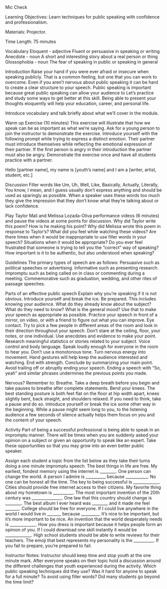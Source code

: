 Mic Check

Learning Objectives: Learn techniques for public speaking with confidence and professionalism.

Materials: Projector. 

Time Length: 75 minutes

Vocabulary
Eloquent - adjective Fluent or persuasive in speaking or writing
Anecdote - noun A short and interesting story about a real person or thing
Glossophobia - noun The fear of speaking in public or speaking in general

Introduction
Raise your hand if you were ever afraid or insecure when speaking publicly. 
That is a common feeling, but one that you can work to overcome. Even if you aren’t nervous about public speaking it can be hard to create a clear structure to your speech. Public speaking is important because great public speaking can allow your audience to 
Let’s practice and study some ways to get better at this skill. Being able to present your thoughts eloquently will help your education, career, and personal life.

Introduce vocabulary and talk briefly about what we’ll cover in the module.

Warm up Exercise (10 minutes)
This exercise will illustrate that how we speak can be as important as what we’re saying. Ask for a young person to join the instructor to demonstrate the exercise. Introduce yourself with the following prompt while trying to express a distinct emotion. Their partner must introduce themselves while reflecting the emotional expression of their partner. If the first person is angry in their introduction the partner must also be angry. Demonstrate the exercise once and have all students practice with a partner.

Hello [partner name], my name is [youth’s name] and I am a [writer, artist, student, etc.]

Discussion
Filler words like Um, Uh, Well, Like, Basically, Actually, Literally, You know, I mean, and I guess usually don’t express anything and should be used as sparingly as possible. When a speaker uses these words too much they give the impression that they don’t know what they’re talking about or lack confidence.

Play Taylor Mali and Melissa Lozada-Oliva performance videos (6 minutes) and pause the videos at some points for discussion. Why did Taylor write this poem? How is he making his point? Why did Melissa wrote this poem in response to Taylor’s? What did you feel while watching these videos? Are there times when it would be inappropriate to use filler words in your speech? Situations when it would be appropriate? Do you ever feel frustrated that someone is trying to tell you the “correct” way of speaking? How important is it to be authentic, but also understood when speaking?

Guidelines
The primary types of speech are as follows:
Persuasive such as political speeches or advertising.
Informative such as presenting research.
Impromptu such as being called on in class or commenting during a meeting.
Commemorative such as graduation, wedding, and other rites of passage speeches.

Parts of an effective public speech
Explain why you’re speaking if it is not obvious. Introduce yourself and break the ice.
Be prepared. This includes knowing your audience. What do they already know about the subject? What do they need to know? What is the general mood? Use that to make your speech as appropriate as possible. Practice your speech in front of a mirror, on video, or with a friend to figure out what you can improve.
Eye contact. Try to pick a few people in different areas of the room and look in their direction throughout your speech. Don’t stare at the ceiling, floor, your notes, or one individual.
Use anecdotes and evidence to make your point. Research meaningful statistics or stories related to your subject. 
Voice control and body language. Speak loudly enough for everyone in the room to hear you. Don’t use a monotonous tone. Turn nervous energy into movement. Hand gestures will help keep the audience interested and watching.
End with strength. Conclude by summarizing your main point. Avoid trailing off or abruptly ending your speech. Ending a speech with “So, yeah” and similar phrases undermines the previous points you made.

Nervous? Remember to:
Breathe. Take a deep breath before you begin and take pauses to breathe after complete statements.
Bend your knees. The best standing posture is both feet flat on the floor at hip width apart, knees slightly bent, back straight, and shoulders relaxed.
If you need to think, take a pause and do so. Introduce yourself or break the ice some other way in the beginning. While a pause might seem long to you, to the listening audience a few seconds of silence actually helps them focus on you and the content of your speech.

Activity
Part of being a successful professional is being able to speak in an impromptu manner. There will be times when you are suddenly asked your opinion on a subject or given an opportunity to speak like an expert. Take these opportunities so that you may grow into an even better public speaker. 

Assign each student a topic from the list below as they take their turns doing a one minute impromptu speech.
The best things in life are free. 
My earliest, fondest memory using the internet is ________.
One person can change the world.
A person I admire is __________ because ___________.
No one can be honest all the time.
The key to being successful is _____________.
Cities should provide free internet access to their citizens.
My favorite thing about my hometown is __________.
The most important invention of the 20th century was _______________.
One law that this country should change is ________.
The best album I ever heard was ________ and it made me feel _______.
College should be free for everyone.
If I could live anywhere in the world I would live in _______ because _________.
It’s nice to be important, but it’s more important to be nice.
An invention that the world desperately needs is _____________.
How you dress is important because it helps people form an opinion of you.
If I could download one skill instantly it would be _____________.
High school students should be able to write reviews for their teachers.
The emoji that best represents my personality is the __________.
If you fail to prepare, you’re prepared to fail.

Instructor Notes: Instructor should keep time and stop youth at the one minute mark. After everyone speaks on their topic hold a discussion around the different challenges that youth experienced during the activity. Which public speaking techniques did they use? Was it hard for anyone to speak for a full minute? To avoid using filler words? Did many students go beyond the time limit?
